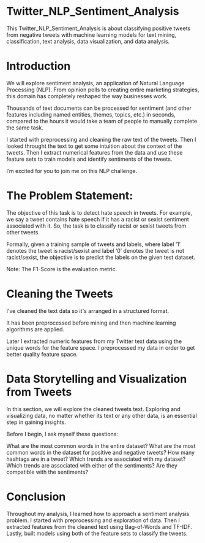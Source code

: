 # Twitter_NLP_Sentiment_Analysis
This Twitter_NLP_Sentiment_Analysis is about classifying positive tweets from negative tweets with machine learning models for text mining, classification, text analysis, data visualization, and data analysis.

# Introduction

We will explore sentiment analysis, an application of Natural Language Processing (NLP). From opinion polls to creating entire marketing strategies, this domain has completely reshaped the way businesses work.

Thousands of text documents can be processed for sentiment (and other features including named entities, themes, topics, etc.) in seconds, compared to the hours it would take a team of people to manually complete the same task. 

I started with preprocessing and cleaning the raw text of the tweets. Then I looked throught the text to get some intuition about the context of the tweets. Then I extract numerical features from the data and use these feature sets to train models and identify sentiments of the tweets.

I’m excited for you to join me on this NLP challenge.

# The Problem Statement:

The objective of this task is to detect hate speech in tweets. For example, we say a tweet contains hate speech if it has a racist or sexist sentiment associated with it. So, the task is to classify racist or sexist tweets from other tweets.

Formally, given a training sample of tweets and labels, where label ‘1’ denotes the tweet is racist/sexist and label ‘0’ denotes the tweet is not racist/sexist, the objective is to predict the labels on the given test dataset.

Note: The F1-Score is the evaluation metric. 

# Cleaning the Tweets

I've cleaned the text data so it's arranged in a structured format. 

It has been preprocessed before mining and then machine learning algorithms are applied. 

Later I extracted numeric features from my Twitter text data using the unique words for the feature space. I preprocessed my data in order to get better quality feature space.

# Data Storytelling and Visualization from Tweets

In this section, we will explore the cleaned tweets text. Exploring and visualizing data, no matter whether its text or any other data, is an essential step in gaining insights.

Before I begin, I ask myself these questions:

What are the most common words in the entire dataset?
What are the most common words in the dataset for positive and negative tweets?
How many hashtags are in a tweet?
Which trends are associated with my dataset?
Which trends are associated with either of the sentiments? Are they compatible with the sentiments?

# Conclusion

Throughout my analysis, I learned how to approach a sentiment analysis problem. I started with preprocessing and exploration of data. Then I extracted features from the cleaned text using Bag-of-Words and TF-IDF. Lastly, built models using both of the feature sets to classify the tweets.

